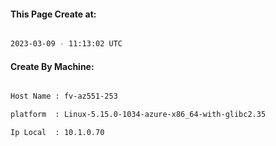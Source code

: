 
   
#### This Page Create at:

```bash

2023-03-09 - 11:13:02 UTC

```

#### Create By Machine:

```bash

Host Name : fv-az551-253

platform  : Linux-5.15.0-1034-azure-x86_64-with-glibc2.35

Ip Local  : 10.1.0.70

```


